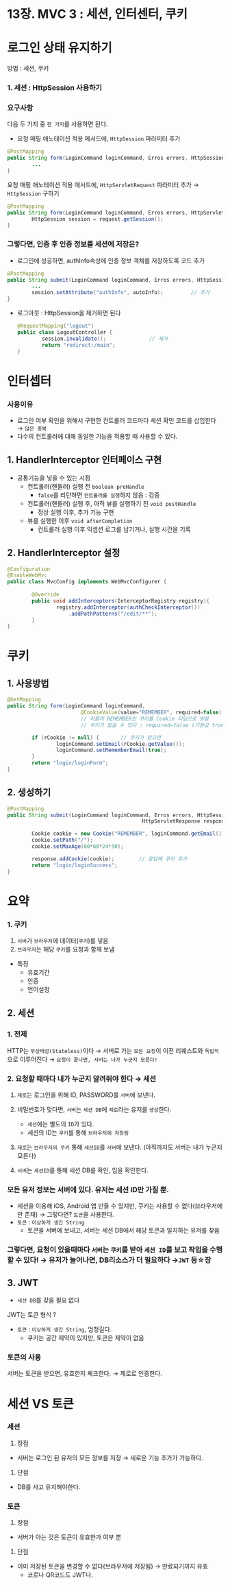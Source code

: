 # 13장. MVC 3 : 세션, 인터센터, 쿠키

# 로그인 상태 유지하기

방법 : 세션, 쿠키

### 1. 세션 : HttpSession 사용하기

### 요구사항

다음 두 가지 중 `한 가지`를 사용하면 된다.

- 요청 매핑 애노테이션 적용 메서드에, `HttpSession` 파라미터 추가

```java
@PostMapping
public String form(LoginCommand loginCommand, Erros errors, HttpSession session) {
		...
}
```

요청 매핑 애노테이션 적용 메서드에, `HttpServletRequest` 파라미터 추가 → `HttpSession` 구하기

```java
@PostMapping
public String form(LoginCommand loginCommand, Erros errors, HttpServletRequest request) {
		HttpSession session = request.getSession();
}
```

### 그렇다면, 인증 후 인증 정보를 세션에 저장은?

- 로그인에 성공하면, authInfo속성에 인증 정보 객체를 저장하도록 코드 추가

```java
@PostMapping
public String submit(LoginCommand loginCommand, Erros errors, HttpSession session) {
		...
		session.setAttribute("authInfo", autoInfo);         // 추가
}
```

- 로그아웃 : HttpSession을 제거하면 된다

    ```java
    @RequestMapping("logout")
    public class LogoutController {
    		session.invalidate();              // 제거
    		return "redirect:/main";
    }
    ```


# 인터셉터

### 사용이유

- 로그인 여부 확인을 위해서 구현한 컨트롤러 코드마다 세션 확인 코드를 삽입한다 → `많은 중복`
- 다수의 컨트롤러에 대해 동일한 기능을 적용할 때 사용할 수 있다.

## 1. HandlerInterceptor 인터페이스 구현

- 공통기능을 넣을 수 있는 시점
    - 컨트롤러(핸들러) 실행 전 `boolean preHandle`
        - `false`를 리턴하면 `컨트롤러를 실행`하지 않음 : 검증
    - 컨트롤러(핸들러) 실행 후, 아직 뷰를 실행하기 전 `void postHandle`
        - 정상 실행 이후, 추가 기능 구현
    - 뷰를 실행한 이후 `void afterCompletion`
        - 컨트롤러 실행 이후 익셉션 로그를 남기거나, 실행 시간을 기록

## 2. HandlerInterceptor 설정

```java
@Configuration
@EnableWebMvc
public class MvcConfig implements WebMvcConfigurer {
		
		@Override
		public void addInterceptors(InterceptorRegistry registry){
				registry.addInterceptor(authCheckInterceptor())
					.addPathPatterns("/edit/**");          
		}
}
```

# 쿠키

## 1. 사용방법

```java
@GetMapping
public String form(LoginCommand loginCommand, 
						@CookieValue(value="REMEMBER", required=false) Cookie rCookie) {
						// 이름이 REMEMBER인 쿠키를 Cookie 타입으로 받음
						// 쿠키가 없을 수 있다 : required=false (기본값 true, 없으면 예외)

		if (rCookie != null) {       // 쿠키가 있으면
				loginCommand.setEmail(rCookie.getValue());
				loginCommand.setRememberEmail(true);
		}
		return "login/loginForm";
}
```

## 2. 생성하기

```java
@PostMapping
public String submit(LoginCommand loginCommand, Erros errors, HttpSession session,
											HttpServletResponse response) {

		Cookie cookie = new Cookie("REMEMBER", loginCommand.getEmail());   // 쿠키생성
		cookie.setPath("/");
		cookie.setMaxAge(60*60*24*30);

		response.addCookie(cookie);        // 응답에 쿠키 추가
		return "login/loginSuccess";
}
```

# 요약

### 1. 쿠키

1. `서버`가 `브라우저`에 데이터(`쿠키`)를 넣음
2. `브라우저`는 해당 `쿠키`를 요청과 함께 보냄
- 특징
    - 유효기간
    - 인증
    - 언어설정




## 2. 세션

### 1. 전제

HTTP는 `무상태성(Stateless)`이다 → 서버로 가는 `모든 요청`이 이전 리퀘스트와 `독립적`으로 이루어진다 → `요청이 끝나면, 서버는 너가 누군지 모른다!`

### 2. 요청할 때마다 내가 누군지 알려줘야 한다 → 세션

1. `제로`는 로그인을 위해 ID, PASSWORD를 `서버`에 보낸다.
2. 비밀번호가 맞다면, `서버`는 `세션 DB`에 `제로`라는 유저를 `생성`한다.
    - `세션`에는 별도의 `ID`가 있다.
    - 세션의 ID는 `쿠키`를 통해 `브라우저에 저장됨`

3. `제로`는 `브라우저의 쿠키` 통해 `세션ID`를 `서버`에 보낸다. (아직까지도 서버는 내가 누군지 모른다)

1. `서버`는 `세션ID`를 통해 세션 DB를 확인,  임을 확인한다.

### 모든 유저 정보는 서버에 있다. 유저는 세션 ID만 가질 뿐.

- 세션을 이용해 iOS, Android 앱 만들 수 있지만, 쿠키는 사용할 수 없다(브라우저에만 존재) → 그렇다면? `토큰`을 사용한다.
- `토큰` : `이상하게 생긴 String`
    - 토큰을 서버에 보내고, 서버는 세션 DB에서 해당 토큰과 일치하는 유저를 찾음


### 그렇다면, 요청이 있을때마다 `서버`는 `쿠키`를 받아 `세션 ID`를 보고 작업을 수행할 수 있다! → 유저가 늘어나면, DB리소스가 더 필요하다 →`JWT` 등☆장

## 3. JWT

- `세션 DB`를 갖을 필요 없다

JWT는 토큰 형식 ?

- `토큰` : `이상하게 생긴 String`, 엄청길다.
    - 쿠키는 공간 제약이 있지만, 토큰은 제약이 없음

### 토큰의 사용

서버는 토큰을 받으면, 유효한지 체크한다. → 제로로 인증한다.



# 세션 VS 토큰

### 세션

1. 장점
- 서버는 로그인 된 유저의 모든 정보를 저장 → 새로운 기능 추가가 가능하다.
1. 단점
- DB를 사고 유지해야한다.

### 토큰

1. 장점
- 서버가 아는 것은 토큰이 유효한가 여부 뿐
1. 단점
- 이미 저장된 토큰을 변경할 수 없다(브라우저에 저장됨) → 만료되기까지 유효
    - 코로나 QR코드도 JWT다.
